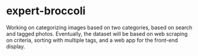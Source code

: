 # expert-broccoli

Working on categorizing images based on two categories, based on search and tagged photos.
Eventually, the dataset will be based on web scraping on criteria, sorting with multiple tags, and a web app for the front-end display.
